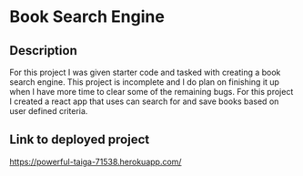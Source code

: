 # Book Search Engine


## Description

For this project I was given starter code and tasked with creating a book search engine. This project is incomplete and I do plan on finishing it up when I have more time to clear some of the remaining bugs. For this project I created a react app that uses can search for and save books based on user defined criteria.

## Link to deployed project

https://powerful-taiga-71538.herokuapp.com/